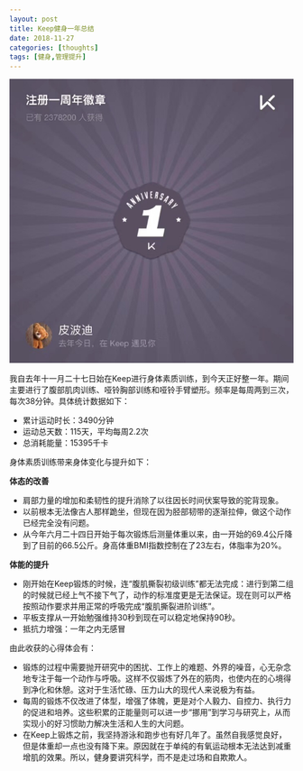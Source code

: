 ```yaml
---
layout: post
title: Keep健身一年总结
date: 2018-11-27
categories: [thoughts]
tags: [健身,管理提升]
---
```


![](/figures/p56057815.jpg)

我自去年十一月二十七日始在Keep进行身体素质训练，到今天正好整一年。期间主要进行了腹部肌肉训练、哑铃胸部训练和哑铃手臂塑形。频率是每周两到三次，每次38分钟。具体统计数据如下：

-   累计运动时长：3490分钟
-   运动总天数：115天，平均每周2.2次
-   总消耗能量：15395千卡

身体素质训练带来身体变化与提升如下：

**体态的改善** 

-   肩部力量的增加和柔韧性的提升消除了以往因长时间伏案导致的驼背现象。
-   以前根本无法像古人那样跪坐，但现在因为胫部韧带的逐渐拉伸，做这个动作已经完全没有问题。
-   从今年六月二十四日开始于每次锻炼后测量体重以来，由一开始的69.4公斤降到了目前的66.5公斤。身高体重BMI指数控制在了23左右，体脂率为20%。

**体能的提升** 

-   刚开始在Keep锻炼的时候，连“腹肌撕裂初级训练”都无法完成：进行到第二组的时候就已经上气不接下气了，动作的标准度更是无法保证。现在则可以严格按照动作要求并用正常的呼吸完成“腹肌撕裂进阶训练”。
-   平板支撑从一开始勉强维持30秒到现在可以稳定地保持90秒。
-   抵抗力增强：一年之内无感冒

由此收获的心得体会有：

-   锻炼的过程中需要抛开研究中的困扰、工作上的难题、外界的噪音，心无杂念地专注于每一个动作与呼吸。这样不仅锻炼了外在的筋肉，也使内在的心境得到净化和休憩。这对于生活忙碌、压力山大的现代人来说极为有益。
-   每周的锻炼不仅改进了体型，增强了体魄，更是对个人毅力、自控力、执行力的促进和培养。这些积累的正能量则可以进一步“挪用”到学习与研究上，从而实现小的好习惯助力解决生活和人生的大问题。
-   在Keep上锻炼之前，我坚持游泳和跑步也有好几年了。虽然自我感觉良好，但是体重却一点也没有降下来。原因就在于单纯的有氧运动根本无法达到减重增肌的效果。所以，健身要讲究科学，而不是走过场和自欺欺人。
